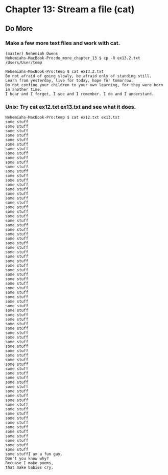
# Chapter 13: Stream a file (cat)

## Do More

### Make a few more text files and work with cat.

    (master) Neheniah Owens
    Nehemiahs-MacBook-Pro:do_more_chapter_13 $ cp -R ex13.2.txt /Users/User/temp
    
    Nehemiahs-MacBook-Pro:temp $ cat ex13.2.txt
    Be not afraid of going slowly, be afraid only of standing still.
    Learn from yesterday, live for today, hope for tomorrow.
    Do not confine your children to your own learning, for they were born in another time.
    I hear and I forget, I see and I remember. I do and I understand.
    
### Unix: Try cat ex12.txt ex13.txt and see what it does.

    Nehemiahs-MacBook-Pro:temp $ cat ex12.txt ex13.txt
    some stuff
    some stuff
    some stuff
    some stuff
    some stuff
    some stuff
    some stuff
    some stuff
    some stuff
    some stuff
    some stuff
    some stuff
    some stuff
    some stuff
    some stuff
    some stuff
    some stuff
    some stuff
    some stuff
    some stuff
    some stuff
    some stuff
    some stuff
    some stuff
    some stuff
    some stuff
    some stuff
    some stuff
    some stuff
    some stuff
    some stuff
    some stuff
    some stuff
    some stuff
    some stuff
    some stuff
    some stuff
    some stuff
    some stuff
    some stuff
    some stuff
    some stuff
    some stuff
    some stuff
    some stuff
    some stuff
    some stuff
    some stuff
    some stuff
    some stuff
    some stuff
    some stuff
    some stuff
    some stuff
    some stuff
    some stuff
    some stuff
    some stuff
    some stuff
    some stuff
    some stuff
    some stuff
    some stuff
    some stuff
    some stuff
    some stuff
    some stuff
    some stuff
    some stuff
    some stuff
    some stuff
    some stuff
    some stuff
    some stuff
    some stuffI am a fun guy.
    Don't you know why?
    Becuase I make poems,
    that make babies cry.

